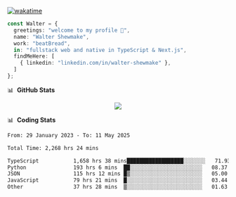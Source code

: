 [![wakatime](https://wakatime.com/badge/user/633611a5-2410-4a66-96ad-ce6a6df384d0.svg)](https://wakatime.com/@633611a5-2410-4a66-96ad-ce6a6df384d0)

```ts
const Walter = {
  greetings: "welcome to my profile 👋",
  name: "Walter Shewmake",
  work: "beatBread",
  in: "fullstack web and native in TypeScript & Next.js",
  findMeHere: [
    { linkedin: "linkedin.com/in/walter-shewmake" },
  ]
};
```

📊 &nbsp;**GitHub Stats**

<p align="center">
<img src="https://streak-stats.demolab.com?user=waltershewmake&theme=monokai&short_numbers=true)](https://git.io/streak-stats" />
</p>

📊 &nbsp;**Coding Stats**

<!--![Wwakatime stats](https://github-readme-stats.vercel.app/api/wakatime?username=waltershewmake&hide_title=true&hide_border=true&langs_count=5&bg_color=00000000&text_color=777)-->


<!--START_SECTION:waka-->

```txt
From: 29 January 2023 - To: 11 May 2025

Total Time: 2,268 hrs 24 mins

TypeScript           1,658 hrs 38 mins██████████████████░░░░░░░   71.93 %
Python               193 hrs 6 mins  ██░░░░░░░░░░░░░░░░░░░░░░░   08.37 %
JSON                 115 hrs 12 mins █▒░░░░░░░░░░░░░░░░░░░░░░░   05.00 %
JavaScript           79 hrs 21 mins  █░░░░░░░░░░░░░░░░░░░░░░░░   03.44 %
Other                37 hrs 28 mins  ▒░░░░░░░░░░░░░░░░░░░░░░░░   01.63 %
```

<!--END_SECTION:waka-->
